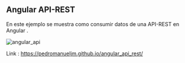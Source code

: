## Angular API-REST

En este ejemplo se muestra como consumir datos de una API-REST en Angular .

![angular_api](https://user-images.githubusercontent.com/71619972/107726412-d5198800-6cb6-11eb-8902-301357506256.PNG)



Link : https://pedromanueljm.github.io/angular_api_rest/
